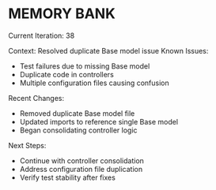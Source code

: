 # MEMORY BANK

Current Iteration: 38

Context: Resolved duplicate Base model issue
Known Issues:
- Test failures due to missing Base model
- Duplicate code in controllers
- Multiple configuration files causing confusion

Recent Changes:
- Removed duplicate Base model file
- Updated imports to reference single Base model
- Began consolidating controller logic

Next Steps:
- Continue with controller consolidation
- Address configuration file duplication
- Verify test stability after fixes
